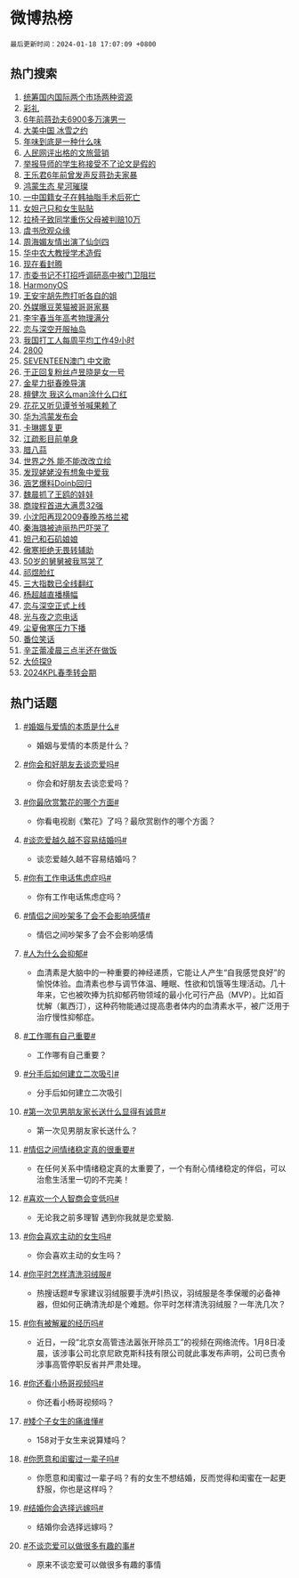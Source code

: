 # 微博热榜

`最后更新时间：2024-01-18 17:07:09 +0800`

## 热门搜索

1. [统筹国内国际两个市场两种资源](https://m.weibo.cn/search?containerid=100103type%3D1%26t%3D10%26q%3D%23%E7%BB%9F%E7%AD%B9%E5%9B%BD%E5%86%85%E5%9B%BD%E9%99%85%E4%B8%A4%E4%B8%AA%E5%B8%82%E5%9C%BA%E4%B8%A4%E7%A7%8D%E8%B5%84%E6%BA%90%23&stream_entry_id=51&isnewpage=1&extparam=seat%3D1%26stream_entry_id%3D51%26filter_type%3Drealtimehot%26cate%3D10103%26pos%3D0%26q%3D%2523%25E7%25BB%259F%25E7%25AD%25B9%25E5%259B%25BD%25E5%2586%2585%25E5%259B%25BD%25E9%2599%2585%25E4%25B8%25A4%25E4%25B8%25AA%25E5%25B8%2582%25E5%259C%25BA%25E4%25B8%25A4%25E7%25A7%258D%25E8%25B5%2584%25E6%25BA%2590%2523%26dgr%3D0%26c_type%3D51%26display_time%3D1705568826%26pre_seqid%3D170556882667101318781)
1. [彩礼](https://m.weibo.cn/search?containerid=100103type%3D1%26t%3D10%26q%3D%E5%BD%A9%E7%A4%BC&stream_entry_id=31&isnewpage=1&extparam=seat%3D1%26stream_entry_id%3D31%26cate%3D5001%26realpos%3D1%26lcate%3D5001%26flag%3D16%26band_rank%3D1%26pos%3D0%26q%3D%25E5%25BD%25A9%25E7%25A4%25BC%26filter_type%3Drealtimehot%26dgr%3D0%26c_type%3D31%26display_time%3D1705568826%26pre_seqid%3D170556882667101318781)
1. [6年前蒋劲夫6900多万演男一](https://m.weibo.cn/search?containerid=100103type%3D1%26t%3D10%26q%3D%236%E5%B9%B4%E5%89%8D%E8%92%8B%E5%8A%B2%E5%A4%AB6900%E5%A4%9A%E4%B8%87%E6%BC%94%E7%94%B7%E4%B8%80%23&stream_entry_id=31&isnewpage=1&extparam=seat%3D1%26stream_entry_id%3D31%26cate%3D5001%26realpos%3D2%26lcate%3D5001%26flag%3D2%26band_rank%3D2%26pos%3D1%26q%3D%25236%25E5%25B9%25B4%25E5%2589%258D%25E8%2592%258B%25E5%258A%25B2%25E5%25A4%25AB6900%25E5%25A4%259A%25E4%25B8%2587%25E6%25BC%2594%25E7%2594%25B7%25E4%25B8%2580%2523%26filter_type%3Drealtimehot%26dgr%3D0%26c_type%3D31%26display_time%3D1705568826%26pre_seqid%3D170556882667101318781)
1. [大美中国 冰雪之约](https://m.weibo.cn/search?containerid=100103type%3D1%26t%3D10%26q%3D%23%E5%A4%A7%E7%BE%8E%E4%B8%AD%E5%9B%BD+%E5%86%B0%E9%9B%AA%E4%B9%8B%E7%BA%A6%23&stream_entry_id=31&isnewpage=1&extparam=seat%3D1%26stream_entry_id%3D31%26cate%3D5001%26realpos%3D3%26lcate%3D5001%26flag%3D0%26band_rank%3D3%26pos%3D2%26q%3D%2523%25E5%25A4%25A7%25E7%25BE%258E%25E4%25B8%25AD%25E5%259B%25BD%2520%25E5%2586%25B0%25E9%259B%25AA%25E4%25B9%258B%25E7%25BA%25A6%2523%26filter_type%3Drealtimehot%26dgr%3D0%26c_type%3D31%26display_time%3D1705568826%26pre_seqid%3D170556882667101318781)
1. [年味到底是一种什么味](https://m.weibo.cn/search?containerid=100103type%3D1%26t%3D10%26q%3D%23%E5%B9%B4%E5%91%B3%E5%88%B0%E5%BA%95%E6%98%AF%E4%B8%80%E7%A7%8D%E4%BB%80%E4%B9%88%E5%91%B3%23&stream_entry_id=31&isnewpage=1&extparam=seat%3D1%26stream_entry_id%3D31%26cate%3D5001%26pos%3D3%26adid%3D219254%26lcate%3D5001%26filter_type%3Drealtimehot%26band_rank%3D4%26is_ad_pos%3D1%26topic_ad%3D1%26q%3D%2523%25E5%25B9%25B4%25E5%2591%25B3%25E5%2588%25B0%25E5%25BA%2595%25E6%2598%25AF%25E4%25B8%2580%25E7%25A7%258D%25E4%25BB%2580%25E4%25B9%2588%25E5%2591%25B3%2523%26dgr%3D0%26c_type%3D31%26display_time%3D1705568826%26pre_seqid%3D170556882667101318781)
1. [人民网评出格的文旅营销](https://m.weibo.cn/search?containerid=100103type%3D1%26t%3D10%26q%3D%23%E4%BA%BA%E6%B0%91%E7%BD%91%E8%AF%84%E5%87%BA%E6%A0%BC%E7%9A%84%E6%96%87%E6%97%85%E8%90%A5%E9%94%80%23&stream_entry_id=31&isnewpage=1&extparam=seat%3D1%26stream_entry_id%3D31%26cate%3D5001%26realpos%3D4%26lcate%3D5001%26flag%3D1%26band_rank%3D4%26pos%3D4%26q%3D%2523%25E4%25BA%25BA%25E6%25B0%2591%25E7%25BD%2591%25E8%25AF%2584%25E5%2587%25BA%25E6%25A0%25BC%25E7%259A%2584%25E6%2596%2587%25E6%2597%2585%25E8%2590%25A5%25E9%2594%2580%2523%26filter_type%3Drealtimehot%26dgr%3D0%26c_type%3D31%26display_time%3D1705568826%26pre_seqid%3D170556882667101318781)
1. [举报导师的学生称接受不了论文是假的](https://m.weibo.cn/search?containerid=100103type%3D1%26t%3D10%26q%3D%23%E4%B8%BE%E6%8A%A5%E5%AF%BC%E5%B8%88%E7%9A%84%E5%AD%A6%E7%94%9F%E7%A7%B0%E6%8E%A5%E5%8F%97%E4%B8%8D%E4%BA%86%E8%AE%BA%E6%96%87%E6%98%AF%E5%81%87%E7%9A%84%23&stream_entry_id=31&isnewpage=1&extparam=seat%3D1%26stream_entry_id%3D31%26cate%3D5001%26realpos%3D5%26lcate%3D5001%26flag%3D2%26band_rank%3D5%26pos%3D5%26q%3D%2523%25E4%25B8%25BE%25E6%258A%25A5%25E5%25AF%25BC%25E5%25B8%2588%25E7%259A%2584%25E5%25AD%25A6%25E7%2594%259F%25E7%25A7%25B0%25E6%258E%25A5%25E5%258F%2597%25E4%25B8%258D%25E4%25BA%2586%25E8%25AE%25BA%25E6%2596%2587%25E6%2598%25AF%25E5%2581%2587%25E7%259A%2584%2523%26filter_type%3Drealtimehot%26dgr%3D0%26c_type%3D31%26display_time%3D1705568826%26pre_seqid%3D170556882667101318781)
1. [王乐君6年前曾发声反蒋劲夫家暴](https://m.weibo.cn/search?containerid=100103type%3D1%26t%3D10%26q%3D%23%E7%8E%8B%E4%B9%90%E5%90%9B6%E5%B9%B4%E5%89%8D%E6%9B%BE%E5%8F%91%E5%A3%B0%E5%8F%8D%E8%92%8B%E5%8A%B2%E5%A4%AB%E5%AE%B6%E6%9A%B4%23&stream_entry_id=31&isnewpage=1&extparam=seat%3D1%26stream_entry_id%3D31%26cate%3D5001%26realpos%3D6%26lcate%3D5001%26flag%3D1%26band_rank%3D6%26pos%3D6%26q%3D%2523%25E7%258E%258B%25E4%25B9%2590%25E5%2590%259B6%25E5%25B9%25B4%25E5%2589%258D%25E6%259B%25BE%25E5%258F%2591%25E5%25A3%25B0%25E5%258F%258D%25E8%2592%258B%25E5%258A%25B2%25E5%25A4%25AB%25E5%25AE%25B6%25E6%259A%25B4%2523%26filter_type%3Drealtimehot%26dgr%3D0%26c_type%3D31%26display_time%3D1705568826%26pre_seqid%3D170556882667101318781)
1. [鸿蒙生态 星河璀璨](https://m.weibo.cn/search?containerid=100103type%3D1%26t%3D10%26q%3D%23%E9%B8%BF%E8%92%99%E7%94%9F%E6%80%81+%E6%98%9F%E6%B2%B3%E7%92%80%E7%92%A8%23&stream_entry_id=31&isnewpage=1&extparam=seat%3D1%26stream_entry_id%3D31%26cate%3D5001%26pos%3D7%26adid%3D219219%26lcate%3D5001%26filter_type%3Drealtimehot%26band_rank%3D7%26is_ad_pos%3D1%26topic_ad%3D1%26q%3D%2523%25E9%25B8%25BF%25E8%2592%2599%25E7%2594%259F%25E6%2580%2581%2520%25E6%2598%259F%25E6%25B2%25B3%25E7%2592%2580%25E7%2592%25A8%2523%26dgr%3D0%26c_type%3D31%26display_time%3D1705568826%26pre_seqid%3D170556882667101318781)
1. [一中国籍女子在韩抽脂手术后死亡](https://m.weibo.cn/search?containerid=100103type%3D1%26t%3D10%26q%3D%23%E4%B8%80%E4%B8%AD%E5%9B%BD%E7%B1%8D%E5%A5%B3%E5%AD%90%E5%9C%A8%E9%9F%A9%E6%8A%BD%E8%84%82%E6%89%8B%E6%9C%AF%E5%90%8E%E6%AD%BB%E4%BA%A1%23&stream_entry_id=31&isnewpage=1&extparam=seat%3D1%26stream_entry_id%3D31%26cate%3D5001%26realpos%3D7%26lcate%3D5001%26flag%3D2%26band_rank%3D7%26pos%3D8%26q%3D%2523%25E4%25B8%2580%25E4%25B8%25AD%25E5%259B%25BD%25E7%25B1%258D%25E5%25A5%25B3%25E5%25AD%2590%25E5%259C%25A8%25E9%259F%25A9%25E6%258A%25BD%25E8%2584%2582%25E6%2589%258B%25E6%259C%25AF%25E5%2590%258E%25E6%25AD%25BB%25E4%25BA%25A1%2523%26filter_type%3Drealtimehot%26dgr%3D0%26c_type%3D31%26display_time%3D1705568826%26pre_seqid%3D170556882667101318781)
1. [女妲己只和女生贴贴](https://m.weibo.cn/search?containerid=100103type%3D1%26t%3D10%26q%3D%E5%A5%B3%E5%A6%B2%E5%B7%B1%E5%8F%AA%E5%92%8C%E5%A5%B3%E7%94%9F%E8%B4%B4%E8%B4%B4&stream_entry_id=31&isnewpage=1&extparam=seat%3D1%26stream_entry_id%3D31%26cate%3D5001%26realpos%3D8%26lcate%3D5001%26flag%3D1%26band_rank%3D8%26pos%3D9%26q%3D%25E5%25A5%25B3%25E5%25A6%25B2%25E5%25B7%25B1%25E5%258F%25AA%25E5%2592%258C%25E5%25A5%25B3%25E7%2594%259F%25E8%25B4%25B4%25E8%25B4%25B4%26filter_type%3Drealtimehot%26dgr%3D0%26c_type%3D31%26display_time%3D1705568826%26pre_seqid%3D170556882667101318781)
1. [拉椅子致同学重伤父母被判赔10万](https://m.weibo.cn/search?containerid=100103type%3D1%26t%3D10%26q%3D%23%E6%8B%89%E6%A4%85%E5%AD%90%E8%87%B4%E5%90%8C%E5%AD%A6%E9%87%8D%E4%BC%A4%E7%88%B6%E6%AF%8D%E8%A2%AB%E5%88%A4%E8%B5%9410%E4%B8%87%23&stream_entry_id=31&isnewpage=1&extparam=seat%3D1%26stream_entry_id%3D31%26cate%3D5001%26realpos%3D9%26lcate%3D5001%26flag%3D0%26band_rank%3D9%26pos%3D10%26q%3D%2523%25E6%258B%2589%25E6%25A4%2585%25E5%25AD%2590%25E8%2587%25B4%25E5%2590%258C%25E5%25AD%25A6%25E9%2587%258D%25E4%25BC%25A4%25E7%2588%25B6%25E6%25AF%258D%25E8%25A2%25AB%25E5%2588%25A4%25E8%25B5%259410%25E4%25B8%2587%2523%26filter_type%3Drealtimehot%26dgr%3D0%26c_type%3D31%26display_time%3D1705568826%26pre_seqid%3D170556882667101318781)
1. [虞书欣观众缘](https://m.weibo.cn/search?containerid=100103type%3D1%26t%3D10%26q%3D%23%E8%99%9E%E4%B9%A6%E6%AC%A3%E8%A7%82%E4%BC%97%E7%BC%98%23&stream_entry_id=31&isnewpage=1&extparam=seat%3D1%26stream_entry_id%3D31%26cate%3D5001%26realpos%3D10%26lcate%3D5001%26flag%3D1%26band_rank%3D10%26pos%3D11%26q%3D%2523%25E8%2599%259E%25E4%25B9%25A6%25E6%25AC%25A3%25E8%25A7%2582%25E4%25BC%2597%25E7%25BC%2598%2523%26filter_type%3Drealtimehot%26dgr%3D0%26c_type%3D31%26display_time%3D1705568826%26pre_seqid%3D170556882667101318781)
1. [周海媚友情出演了仙剑四](https://m.weibo.cn/search?containerid=100103type%3D1%26t%3D10%26q%3D%23%E5%91%A8%E6%B5%B7%E5%AA%9A%E5%8F%8B%E6%83%85%E5%87%BA%E6%BC%94%E4%BA%86%E4%BB%99%E5%89%91%E5%9B%9B%23&stream_entry_id=31&isnewpage=1&extparam=seat%3D1%26stream_entry_id%3D31%26cate%3D5001%26realpos%3D11%26lcate%3D5001%26flag%3D1%26band_rank%3D11%26pos%3D12%26q%3D%2523%25E5%2591%25A8%25E6%25B5%25B7%25E5%25AA%259A%25E5%258F%258B%25E6%2583%2585%25E5%2587%25BA%25E6%25BC%2594%25E4%25BA%2586%25E4%25BB%2599%25E5%2589%2591%25E5%259B%259B%2523%26filter_type%3Drealtimehot%26dgr%3D0%26c_type%3D31%26display_time%3D1705568826%26pre_seqid%3D170556882667101318781)
1. [华中农大教授学术造假](https://m.weibo.cn/search?containerid=100103type%3D1%26t%3D10%26q%3D%23%E5%8D%8E%E4%B8%AD%E5%86%9C%E5%A4%A7%E6%95%99%E6%8E%88%E5%AD%A6%E6%9C%AF%E9%80%A0%E5%81%87%23&stream_entry_id=31&isnewpage=1&extparam=seat%3D1%26stream_entry_id%3D31%26cate%3D5001%26realpos%3D12%26lcate%3D5001%26flag%3D0%26band_rank%3D12%26pos%3D13%26q%3D%2523%25E5%258D%258E%25E4%25B8%25AD%25E5%2586%259C%25E5%25A4%25A7%25E6%2595%2599%25E6%258E%2588%25E5%25AD%25A6%25E6%259C%25AF%25E9%2580%25A0%25E5%2581%2587%2523%26filter_type%3Drealtimehot%26dgr%3D0%26c_type%3D31%26display_time%3D1705568826%26pre_seqid%3D170556882667101318781)
1. [现在看封腾](https://m.weibo.cn/search?containerid=100103type%3D1%26t%3D10%26q%3D%E7%8E%B0%E5%9C%A8%E7%9C%8B%E5%B0%81%E8%85%BE&stream_entry_id=31&isnewpage=1&extparam=seat%3D1%26stream_entry_id%3D31%26cate%3D5001%26realpos%3D13%26lcate%3D5001%26flag%3D2%26band_rank%3D13%26pos%3D14%26q%3D%25E7%258E%25B0%25E5%259C%25A8%25E7%259C%258B%25E5%25B0%2581%25E8%2585%25BE%26filter_type%3Drealtimehot%26dgr%3D0%26c_type%3D31%26display_time%3D1705568826%26pre_seqid%3D170556882667101318781)
1. [市委书记不打招呼调研高中被门卫阻拦](https://m.weibo.cn/search?containerid=100103type%3D1%26t%3D10%26q%3D%23%E5%B8%82%E5%A7%94%E4%B9%A6%E8%AE%B0%E4%B8%8D%E6%89%93%E6%8B%9B%E5%91%BC%E8%B0%83%E7%A0%94%E9%AB%98%E4%B8%AD%E8%A2%AB%E9%97%A8%E5%8D%AB%E9%98%BB%E6%8B%A6%23&stream_entry_id=31&isnewpage=1&extparam=seat%3D1%26stream_entry_id%3D31%26cate%3D5001%26realpos%3D14%26lcate%3D5001%26flag%3D2%26band_rank%3D14%26pos%3D15%26q%3D%2523%25E5%25B8%2582%25E5%25A7%2594%25E4%25B9%25A6%25E8%25AE%25B0%25E4%25B8%258D%25E6%2589%2593%25E6%258B%259B%25E5%2591%25BC%25E8%25B0%2583%25E7%25A0%2594%25E9%25AB%2598%25E4%25B8%25AD%25E8%25A2%25AB%25E9%2597%25A8%25E5%258D%25AB%25E9%2598%25BB%25E6%258B%25A6%2523%26filter_type%3Drealtimehot%26dgr%3D0%26c_type%3D31%26display_time%3D1705568826%26pre_seqid%3D170556882667101318781)
1. [HarmonyOS](https://m.weibo.cn/search?containerid=100103type%3D1%26t%3D10%26q%3D%23HarmonyOS%23&stream_entry_id=31&isnewpage=1&extparam=seat%3D1%26stream_entry_id%3D31%26cate%3D5001%26realpos%3D15%26lcate%3D5001%26flag%3D1%26band_rank%3D15%26pos%3D16%26q%3D%2523HarmonyOS%2523%26filter_type%3Drealtimehot%26dgr%3D0%26c_type%3D31%26display_time%3D1705568826%26pre_seqid%3D170556882667101318781)
1. [王安宇胡先煦打听各自的姐](https://m.weibo.cn/search?containerid=100103type%3D1%26t%3D10%26q%3D%E7%8E%8B%E5%AE%89%E5%AE%87%E8%83%A1%E5%85%88%E7%85%A6%E6%89%93%E5%90%AC%E5%90%84%E8%87%AA%E7%9A%84%E5%A7%90&stream_entry_id=31&isnewpage=1&extparam=seat%3D1%26stream_entry_id%3D31%26cate%3D5001%26realpos%3D16%26lcate%3D5001%26flag%3D1%26band_rank%3D16%26pos%3D17%26q%3D%25E7%258E%258B%25E5%25AE%2589%25E5%25AE%2587%25E8%2583%25A1%25E5%2585%2588%25E7%2585%25A6%25E6%2589%2593%25E5%2590%25AC%25E5%2590%2584%25E8%2587%25AA%25E7%259A%2584%25E5%25A7%2590%26filter_type%3Drealtimehot%26dgr%3D0%26c_type%3D31%26display_time%3D1705568826%26pre_seqid%3D170556882667101318781)
1. [外媒曝豆荚猫被哥哥家暴](https://m.weibo.cn/search?containerid=100103type%3D1%26t%3D10%26q%3D%23%E5%A4%96%E5%AA%92%E6%9B%9D%E8%B1%86%E8%8D%9A%E7%8C%AB%E8%A2%AB%E5%93%A5%E5%93%A5%E5%AE%B6%E6%9A%B4%23&stream_entry_id=31&isnewpage=1&extparam=seat%3D1%26stream_entry_id%3D31%26cate%3D5001%26realpos%3D17%26lcate%3D5001%26flag%3D1%26band_rank%3D17%26pos%3D18%26q%3D%2523%25E5%25A4%2596%25E5%25AA%2592%25E6%259B%259D%25E8%25B1%2586%25E8%258D%259A%25E7%258C%25AB%25E8%25A2%25AB%25E5%2593%25A5%25E5%2593%25A5%25E5%25AE%25B6%25E6%259A%25B4%2523%26filter_type%3Drealtimehot%26dgr%3D0%26c_type%3D31%26display_time%3D1705568826%26pre_seqid%3D170556882667101318781)
1. [李宇春当年高考物理满分](https://m.weibo.cn/search?containerid=100103type%3D1%26t%3D10%26q%3D%23%E6%9D%8E%E5%AE%87%E6%98%A5%E5%BD%93%E5%B9%B4%E9%AB%98%E8%80%83%E7%89%A9%E7%90%86%E6%BB%A1%E5%88%86%23&stream_entry_id=31&isnewpage=1&extparam=seat%3D1%26stream_entry_id%3D31%26cate%3D5001%26realpos%3D18%26lcate%3D5001%26flag%3D1%26band_rank%3D18%26pos%3D19%26q%3D%2523%25E6%259D%258E%25E5%25AE%2587%25E6%2598%25A5%25E5%25BD%2593%25E5%25B9%25B4%25E9%25AB%2598%25E8%2580%2583%25E7%2589%25A9%25E7%2590%2586%25E6%25BB%25A1%25E5%2588%2586%2523%26filter_type%3Drealtimehot%26dgr%3D0%26c_type%3D31%26display_time%3D1705568826%26pre_seqid%3D170556882667101318781)
1. [恋与深空开服抽岛](https://m.weibo.cn/search?containerid=100103type%3D1%26t%3D10%26q%3D%23%E6%81%8B%E4%B8%8E%E6%B7%B1%E7%A9%BA%E5%BC%80%E6%9C%8D%E6%8A%BD%E5%B2%9B%23&stream_entry_id=31&isnewpage=1&extparam=seat%3D1%26stream_entry_id%3D31%26cate%3D5001%26realpos%3D19%26band_rank%3D19%26lcate%3D5001%26flag%3D0%26adid%3D219287%26pos%3D20%26q%3D%2523%25E6%2581%258B%25E4%25B8%258E%25E6%25B7%25B1%25E7%25A9%25BA%25E5%25BC%2580%25E6%259C%258D%25E6%258A%25BD%25E5%25B2%259B%2523%26filter_type%3Drealtimehot%26dgr%3D0%26c_type%3D31%26display_time%3D1705568826%26pre_seqid%3D170556882667101318781)
1. [我国打工人每周平均工作49小时](https://m.weibo.cn/search?containerid=100103type%3D1%26t%3D10%26q%3D%23%E6%88%91%E5%9B%BD%E6%89%93%E5%B7%A5%E4%BA%BA%E6%AF%8F%E5%91%A8%E5%B9%B3%E5%9D%87%E5%B7%A5%E4%BD%9C49%E5%B0%8F%E6%97%B6%23&stream_entry_id=31&isnewpage=1&extparam=seat%3D1%26stream_entry_id%3D31%26cate%3D5001%26realpos%3D20%26lcate%3D5001%26flag%3D1%26band_rank%3D20%26pos%3D21%26q%3D%2523%25E6%2588%2591%25E5%259B%25BD%25E6%2589%2593%25E5%25B7%25A5%25E4%25BA%25BA%25E6%25AF%258F%25E5%2591%25A8%25E5%25B9%25B3%25E5%259D%2587%25E5%25B7%25A5%25E4%25BD%259C49%25E5%25B0%258F%25E6%2597%25B6%2523%26filter_type%3Drealtimehot%26dgr%3D0%26c_type%3D31%26display_time%3D1705568826%26pre_seqid%3D170556882667101318781)
1. [2800](https://m.weibo.cn/search?containerid=100103type%3D1%26t%3D10%26q%3D2800&stream_entry_id=31&isnewpage=1&extparam=seat%3D1%26stream_entry_id%3D31%26cate%3D5001%26realpos%3D21%26lcate%3D5001%26flag%3D0%26band_rank%3D21%26pos%3D22%26q%3D2800%26filter_type%3Drealtimehot%26dgr%3D0%26c_type%3D31%26display_time%3D1705568826%26pre_seqid%3D170556882667101318781)
1. [SEVENTEEN澳门 中文歌](https://m.weibo.cn/search?containerid=100103type%3D1%26t%3D10%26q%3DSEVENTEEN%E6%BE%B3%E9%97%A8+%E4%B8%AD%E6%96%87%E6%AD%8C&stream_entry_id=31&isnewpage=1&extparam=seat%3D1%26stream_entry_id%3D31%26cate%3D5001%26realpos%3D22%26lcate%3D5001%26flag%3D1%26band_rank%3D22%26pos%3D23%26q%3DSEVENTEEN%25E6%25BE%25B3%25E9%2597%25A8%2520%25E4%25B8%25AD%25E6%2596%2587%25E6%25AD%258C%26filter_type%3Drealtimehot%26dgr%3D0%26c_type%3D31%26display_time%3D1705568826%26pre_seqid%3D170556882667101318781)
1. [于正回复粉丝卢昱晓是女一号](https://m.weibo.cn/search?containerid=100103type%3D1%26t%3D10%26q%3D%23%E4%BA%8E%E6%AD%A3%E5%9B%9E%E5%A4%8D%E7%B2%89%E4%B8%9D%E5%8D%A2%E6%98%B1%E6%99%93%E6%98%AF%E5%A5%B3%E4%B8%80%E5%8F%B7%23&stream_entry_id=31&isnewpage=1&extparam=seat%3D1%26stream_entry_id%3D31%26cate%3D5001%26realpos%3D23%26lcate%3D5001%26flag%3D0%26band_rank%3D23%26pos%3D24%26q%3D%2523%25E4%25BA%258E%25E6%25AD%25A3%25E5%259B%259E%25E5%25A4%258D%25E7%25B2%2589%25E4%25B8%259D%25E5%258D%25A2%25E6%2598%25B1%25E6%2599%2593%25E6%2598%25AF%25E5%25A5%25B3%25E4%25B8%2580%25E5%258F%25B7%2523%26filter_type%3Drealtimehot%26dgr%3D0%26c_type%3D31%26display_time%3D1705568826%26pre_seqid%3D170556882667101318781)
1. [金星力挺春晚导演](https://m.weibo.cn/search?containerid=100103type%3D1%26t%3D10%26q%3D%E9%87%91%E6%98%9F%E5%8A%9B%E6%8C%BA%E6%98%A5%E6%99%9A%E5%AF%BC%E6%BC%94&stream_entry_id=31&isnewpage=1&extparam=seat%3D1%26stream_entry_id%3D31%26cate%3D5001%26realpos%3D24%26lcate%3D5001%26flag%3D1%26band_rank%3D24%26pos%3D25%26q%3D%25E9%2587%2591%25E6%2598%259F%25E5%258A%259B%25E6%258C%25BA%25E6%2598%25A5%25E6%2599%259A%25E5%25AF%25BC%25E6%25BC%2594%26filter_type%3Drealtimehot%26dgr%3D0%26c_type%3D31%26display_time%3D1705568826%26pre_seqid%3D170556882667101318781)
1. [檀健次 我这么man涂什么口红](https://m.weibo.cn/search?containerid=100103type%3D1%26t%3D10%26q%3D%E6%AA%80%E5%81%A5%E6%AC%A1+%E6%88%91%E8%BF%99%E4%B9%88man%E6%B6%82%E4%BB%80%E4%B9%88%E5%8F%A3%E7%BA%A2&stream_entry_id=31&isnewpage=1&extparam=seat%3D1%26stream_entry_id%3D31%26cate%3D5001%26realpos%3D25%26lcate%3D5001%26flag%3D0%26band_rank%3D25%26pos%3D26%26q%3D%25E6%25AA%2580%25E5%2581%25A5%25E6%25AC%25A1%2520%25E6%2588%2591%25E8%25BF%2599%25E4%25B9%2588man%25E6%25B6%2582%25E4%25BB%2580%25E4%25B9%2588%25E5%258F%25A3%25E7%25BA%25A2%26filter_type%3Drealtimehot%26dgr%3D0%26c_type%3D31%26display_time%3D1705568826%26pre_seqid%3D170556882667101318781)
1. [花花又听见谭爷爷喊果赖了](https://m.weibo.cn/search?containerid=100103type%3D1%26t%3D10%26q%3D%23%E8%8A%B1%E8%8A%B1%E5%8F%88%E5%90%AC%E8%A7%81%E8%B0%AD%E7%88%B7%E7%88%B7%E5%96%8A%E6%9E%9C%E8%B5%96%E4%BA%86%23&stream_entry_id=31&isnewpage=1&extparam=seat%3D1%26stream_entry_id%3D31%26cate%3D5001%26realpos%3D26%26lcate%3D5001%26flag%3D32768%26band_rank%3D26%26pos%3D27%26q%3D%2523%25E8%258A%25B1%25E8%258A%25B1%25E5%258F%2588%25E5%2590%25AC%25E8%25A7%2581%25E8%25B0%25AD%25E7%2588%25B7%25E7%2588%25B7%25E5%2596%258A%25E6%259E%259C%25E8%25B5%2596%25E4%25BA%2586%2523%26filter_type%3Drealtimehot%26dgr%3D0%26c_type%3D31%26display_time%3D1705568826%26pre_seqid%3D170556882667101318781)
1. [华为鸿蒙发布会](https://m.weibo.cn/search?containerid=100103type%3D1%26t%3D10%26q%3D%E5%8D%8E%E4%B8%BA%E9%B8%BF%E8%92%99%E5%8F%91%E5%B8%83%E4%BC%9A&stream_entry_id=31&isnewpage=1&extparam=seat%3D1%26stream_entry_id%3D31%26cate%3D5001%26realpos%3D27%26lcate%3D5001%26flag%3D0%26band_rank%3D27%26pos%3D28%26q%3D%25E5%258D%258E%25E4%25B8%25BA%25E9%25B8%25BF%25E8%2592%2599%25E5%258F%2591%25E5%25B8%2583%25E4%25BC%259A%26filter_type%3Drealtimehot%26dgr%3D0%26c_type%3D31%26display_time%3D1705568826%26pre_seqid%3D170556882667101318781)
1. [卡琳娜复更](https://m.weibo.cn/search?containerid=100103type%3D1%26t%3D10%26q%3D%E5%8D%A1%E7%90%B3%E5%A8%9C%E5%A4%8D%E6%9B%B4&stream_entry_id=31&isnewpage=1&extparam=seat%3D1%26stream_entry_id%3D31%26cate%3D5001%26realpos%3D28%26lcate%3D5001%26flag%3D0%26band_rank%3D28%26pos%3D29%26q%3D%25E5%258D%25A1%25E7%2590%25B3%25E5%25A8%259C%25E5%25A4%258D%25E6%259B%25B4%26filter_type%3Drealtimehot%26dgr%3D0%26c_type%3D31%26display_time%3D1705568826%26pre_seqid%3D170556882667101318781)
1. [江疏影目前单身](https://m.weibo.cn/search?containerid=100103type%3D1%26t%3D10%26q%3D%23%E6%B1%9F%E7%96%8F%E5%BD%B1%E7%9B%AE%E5%89%8D%E5%8D%95%E8%BA%AB%23&stream_entry_id=31&isnewpage=1&extparam=seat%3D1%26stream_entry_id%3D31%26cate%3D5001%26realpos%3D29%26lcate%3D5001%26flag%3D0%26band_rank%3D29%26pos%3D30%26q%3D%2523%25E6%25B1%259F%25E7%2596%258F%25E5%25BD%25B1%25E7%259B%25AE%25E5%2589%258D%25E5%258D%2595%25E8%25BA%25AB%2523%26filter_type%3Drealtimehot%26dgr%3D0%26c_type%3D31%26display_time%3D1705568826%26pre_seqid%3D170556882667101318781)
1. [腊八蒜](https://m.weibo.cn/search?containerid=100103type%3D1%26t%3D10%26q%3D%E8%85%8A%E5%85%AB%E8%92%9C&stream_entry_id=31&isnewpage=1&extparam=seat%3D1%26stream_entry_id%3D31%26cate%3D5001%26realpos%3D30%26lcate%3D5001%26flag%3D1%26band_rank%3D30%26pos%3D31%26q%3D%25E8%2585%258A%25E5%2585%25AB%25E8%2592%259C%26filter_type%3Drealtimehot%26dgr%3D0%26c_type%3D31%26display_time%3D1705568826%26pre_seqid%3D170556882667101318781)
1. [世界之外 能不能改改立绘](https://m.weibo.cn/search?containerid=100103type%3D1%26t%3D10%26q%3D%E4%B8%96%E7%95%8C%E4%B9%8B%E5%A4%96+%E8%83%BD%E4%B8%8D%E8%83%BD%E6%94%B9%E6%94%B9%E7%AB%8B%E7%BB%98&stream_entry_id=31&isnewpage=1&extparam=seat%3D1%26stream_entry_id%3D31%26cate%3D5001%26realpos%3D31%26lcate%3D5001%26flag%3D0%26band_rank%3D31%26pos%3D32%26q%3D%25E4%25B8%2596%25E7%2595%258C%25E4%25B9%258B%25E5%25A4%2596%2520%25E8%2583%25BD%25E4%25B8%258D%25E8%2583%25BD%25E6%2594%25B9%25E6%2594%25B9%25E7%25AB%258B%25E7%25BB%2598%26filter_type%3Drealtimehot%26dgr%3D0%26c_type%3D31%26display_time%3D1705568826%26pre_seqid%3D170556882667101318781)
1. [发现姥姥没有想象中爱我](https://m.weibo.cn/search?containerid=100103type%3D1%26t%3D10%26q%3D%E5%8F%91%E7%8E%B0%E5%A7%A5%E5%A7%A5%E6%B2%A1%E6%9C%89%E6%83%B3%E8%B1%A1%E4%B8%AD%E7%88%B1%E6%88%91&stream_entry_id=31&isnewpage=1&extparam=seat%3D1%26stream_entry_id%3D31%26cate%3D5001%26realpos%3D32%26lcate%3D5001%26flag%3D0%26band_rank%3D32%26pos%3D33%26q%3D%25E5%258F%2591%25E7%258E%25B0%25E5%25A7%25A5%25E5%25A7%25A5%25E6%25B2%25A1%25E6%259C%2589%25E6%2583%25B3%25E8%25B1%25A1%25E4%25B8%25AD%25E7%2588%25B1%25E6%2588%2591%26filter_type%3Drealtimehot%26dgr%3D0%26c_type%3D31%26display_time%3D1705568826%26pre_seqid%3D170556882667101318781)
1. [涵艺爆料Doinb回归](https://m.weibo.cn/search?containerid=100103type%3D1%26t%3D10%26q%3D%23%E6%B6%B5%E8%89%BA%E7%88%86%E6%96%99Doinb%E5%9B%9E%E5%BD%92%23&stream_entry_id=31&isnewpage=1&extparam=seat%3D1%26stream_entry_id%3D31%26cate%3D5001%26realpos%3D33%26lcate%3D5001%26flag%3D1%26band_rank%3D33%26pos%3D34%26q%3D%2523%25E6%25B6%25B5%25E8%2589%25BA%25E7%2588%2586%25E6%2596%2599Doinb%25E5%259B%259E%25E5%25BD%2592%2523%26filter_type%3Drealtimehot%26dgr%3D0%26c_type%3D31%26display_time%3D1705568826%26pre_seqid%3D170556882667101318781)
1. [魏晨抓了王鸥的娃娃](https://m.weibo.cn/search?containerid=100103type%3D1%26t%3D10%26q%3D%23%E9%AD%8F%E6%99%A8%E6%8A%93%E4%BA%86%E7%8E%8B%E9%B8%A5%E7%9A%84%E5%A8%83%E5%A8%83%23&stream_entry_id=31&isnewpage=1&extparam=seat%3D1%26stream_entry_id%3D31%26cate%3D5001%26realpos%3D34%26lcate%3D5001%26flag%3D1%26band_rank%3D34%26pos%3D35%26q%3D%2523%25E9%25AD%258F%25E6%2599%25A8%25E6%258A%2593%25E4%25BA%2586%25E7%258E%258B%25E9%25B8%25A5%25E7%259A%2584%25E5%25A8%2583%25E5%25A8%2583%2523%26filter_type%3Drealtimehot%26dgr%3D0%26c_type%3D31%26display_time%3D1705568826%26pre_seqid%3D170556882667101318781)
1. [商竣程首进大满贯32强](https://m.weibo.cn/search?containerid=100103type%3D1%26t%3D10%26q%3D%23%E5%95%86%E7%AB%A3%E7%A8%8B%E9%A6%96%E8%BF%9B%E5%A4%A7%E6%BB%A1%E8%B4%AF32%E5%BC%BA%23&stream_entry_id=31&isnewpage=1&extparam=seat%3D1%26stream_entry_id%3D31%26cate%3D5001%26realpos%3D35%26lcate%3D5001%26flag%3D1%26band_rank%3D35%26pos%3D36%26q%3D%2523%25E5%2595%2586%25E7%25AB%25A3%25E7%25A8%258B%25E9%25A6%2596%25E8%25BF%259B%25E5%25A4%25A7%25E6%25BB%25A1%25E8%25B4%25AF32%25E5%25BC%25BA%2523%26filter_type%3Drealtimehot%26dgr%3D0%26c_type%3D31%26display_time%3D1705568826%26pre_seqid%3D170556882667101318781)
1. [小沈阳再现2009春晚苏格兰裙](https://m.weibo.cn/search?containerid=100103type%3D1%26t%3D10%26q%3D%23%E5%B0%8F%E6%B2%88%E9%98%B3%E5%86%8D%E7%8E%B02009%E6%98%A5%E6%99%9A%E8%8B%8F%E6%A0%BC%E5%85%B0%E8%A3%99%23&stream_entry_id=31&isnewpage=1&extparam=seat%3D1%26stream_entry_id%3D31%26cate%3D5001%26realpos%3D36%26lcate%3D5001%26flag%3D1%26band_rank%3D36%26pos%3D37%26q%3D%2523%25E5%25B0%258F%25E6%25B2%2588%25E9%2598%25B3%25E5%2586%258D%25E7%258E%25B02009%25E6%2598%25A5%25E6%2599%259A%25E8%258B%258F%25E6%25A0%25BC%25E5%2585%25B0%25E8%25A3%2599%2523%26filter_type%3Drealtimehot%26dgr%3D0%26c_type%3D31%26display_time%3D1705568826%26pre_seqid%3D170556882667101318781)
1. [秦海璐被迪丽热巴吓哭了](https://m.weibo.cn/search?containerid=100103type%3D1%26t%3D10%26q%3D%23%E7%A7%A6%E6%B5%B7%E7%92%90%E8%A2%AB%E8%BF%AA%E4%B8%BD%E7%83%AD%E5%B7%B4%E5%90%93%E5%93%AD%E4%BA%86%23&stream_entry_id=31&isnewpage=1&extparam=seat%3D1%26stream_entry_id%3D31%26cate%3D5001%26realpos%3D37%26lcate%3D5001%26flag%3D0%26band_rank%3D37%26pos%3D38%26q%3D%2523%25E7%25A7%25A6%25E6%25B5%25B7%25E7%2592%2590%25E8%25A2%25AB%25E8%25BF%25AA%25E4%25B8%25BD%25E7%2583%25AD%25E5%25B7%25B4%25E5%2590%2593%25E5%2593%25AD%25E4%25BA%2586%2523%26filter_type%3Drealtimehot%26dgr%3D0%26c_type%3D31%26display_time%3D1705568826%26pre_seqid%3D170556882667101318781)
1. [妲己和石矶娘娘](https://m.weibo.cn/search?containerid=100103type%3D1%26t%3D10%26q%3D%E5%A6%B2%E5%B7%B1%E5%92%8C%E7%9F%B3%E7%9F%B6%E5%A8%98%E5%A8%98&stream_entry_id=31&isnewpage=1&extparam=seat%3D1%26stream_entry_id%3D31%26cate%3D5001%26realpos%3D38%26lcate%3D5001%26flag%3D0%26band_rank%3D38%26pos%3D39%26q%3D%25E5%25A6%25B2%25E5%25B7%25B1%25E5%2592%258C%25E7%259F%25B3%25E7%259F%25B6%25E5%25A8%2598%25E5%25A8%2598%26filter_type%3Drealtimehot%26dgr%3D0%26c_type%3D31%26display_time%3D1705568826%26pre_seqid%3D170556882667101318781)
1. [傲寒拒绝无畏转辅助](https://m.weibo.cn/search?containerid=100103type%3D1%26t%3D10%26q%3D%23%E5%82%B2%E5%AF%92%E6%8B%92%E7%BB%9D%E6%97%A0%E7%95%8F%E8%BD%AC%E8%BE%85%E5%8A%A9%23&stream_entry_id=31&isnewpage=1&extparam=seat%3D1%26stream_entry_id%3D31%26cate%3D5001%26realpos%3D39%26lcate%3D5001%26flag%3D1%26band_rank%3D39%26pos%3D40%26q%3D%2523%25E5%2582%25B2%25E5%25AF%2592%25E6%258B%2592%25E7%25BB%259D%25E6%2597%25A0%25E7%2595%258F%25E8%25BD%25AC%25E8%25BE%2585%25E5%258A%25A9%2523%26filter_type%3Drealtimehot%26dgr%3D0%26c_type%3D31%26display_time%3D1705568826%26pre_seqid%3D170556882667101318781)
1. [50岁的舅舅被我骂哭了](https://m.weibo.cn/search?containerid=100103type%3D1%26t%3D10%26q%3D50%E5%B2%81%E7%9A%84%E8%88%85%E8%88%85%E8%A2%AB%E6%88%91%E9%AA%82%E5%93%AD%E4%BA%86&stream_entry_id=31&isnewpage=1&extparam=seat%3D1%26stream_entry_id%3D31%26cate%3D5001%26realpos%3D40%26lcate%3D5001%26flag%3D0%26band_rank%3D40%26pos%3D41%26q%3D50%25E5%25B2%2581%25E7%259A%2584%25E8%2588%2585%25E8%2588%2585%25E8%25A2%25AB%25E6%2588%2591%25E9%25AA%2582%25E5%2593%25AD%25E4%25BA%2586%26filter_type%3Drealtimehot%26dgr%3D0%26c_type%3D31%26display_time%3D1705568826%26pre_seqid%3D170556882667101318781)
1. [祁煜脸红](https://m.weibo.cn/search?containerid=100103type%3D1%26t%3D10%26q%3D%23%E7%A5%81%E7%85%9C%E8%84%B8%E7%BA%A2%23&stream_entry_id=31&isnewpage=1&extparam=seat%3D1%26stream_entry_id%3D31%26cate%3D5001%26realpos%3D41%26lcate%3D5001%26flag%3D1%26band_rank%3D41%26pos%3D42%26q%3D%2523%25E7%25A5%2581%25E7%2585%259C%25E8%2584%25B8%25E7%25BA%25A2%2523%26filter_type%3Drealtimehot%26dgr%3D0%26c_type%3D31%26display_time%3D1705568826%26pre_seqid%3D170556882667101318781)
1. [三大指数已全线翻红](https://m.weibo.cn/search?containerid=100103type%3D1%26t%3D10%26q%3D%23%E4%B8%89%E5%A4%A7%E6%8C%87%E6%95%B0%E5%B7%B2%E5%85%A8%E7%BA%BF%E7%BF%BB%E7%BA%A2%23&stream_entry_id=31&isnewpage=1&extparam=seat%3D1%26stream_entry_id%3D31%26cate%3D5001%26realpos%3D42%26lcate%3D5001%26flag%3D0%26band_rank%3D42%26pos%3D43%26q%3D%2523%25E4%25B8%2589%25E5%25A4%25A7%25E6%258C%2587%25E6%2595%25B0%25E5%25B7%25B2%25E5%2585%25A8%25E7%25BA%25BF%25E7%25BF%25BB%25E7%25BA%25A2%2523%26filter_type%3Drealtimehot%26dgr%3D0%26c_type%3D31%26display_time%3D1705568826%26pre_seqid%3D170556882667101318781)
1. [杨超越直播横幅](https://m.weibo.cn/search?containerid=100103type%3D1%26t%3D10%26q%3D%23%E6%9D%A8%E8%B6%85%E8%B6%8A%E7%9B%B4%E6%92%AD%E6%A8%AA%E5%B9%85%23&stream_entry_id=31&isnewpage=1&extparam=seat%3D1%26stream_entry_id%3D31%26cate%3D5001%26realpos%3D43%26lcate%3D5001%26flag%3D1%26band_rank%3D43%26pos%3D44%26q%3D%2523%25E6%259D%25A8%25E8%25B6%2585%25E8%25B6%258A%25E7%259B%25B4%25E6%2592%25AD%25E6%25A8%25AA%25E5%25B9%2585%2523%26filter_type%3Drealtimehot%26dgr%3D0%26c_type%3D31%26display_time%3D1705568826%26pre_seqid%3D170556882667101318781)
1. [恋与深空正式上线](https://m.weibo.cn/search?containerid=100103type%3D1%26t%3D10%26q%3D%23%E6%81%8B%E4%B8%8E%E6%B7%B1%E7%A9%BA%E6%AD%A3%E5%BC%8F%E4%B8%8A%E7%BA%BF%23&stream_entry_id=31&isnewpage=1&extparam=seat%3D1%26stream_entry_id%3D31%26cate%3D5001%26realpos%3D44%26lcate%3D5001%26flag%3D0%26band_rank%3D44%26pos%3D45%26q%3D%2523%25E6%2581%258B%25E4%25B8%258E%25E6%25B7%25B1%25E7%25A9%25BA%25E6%25AD%25A3%25E5%25BC%258F%25E4%25B8%258A%25E7%25BA%25BF%2523%26filter_type%3Drealtimehot%26dgr%3D0%26c_type%3D31%26display_time%3D1705568826%26pre_seqid%3D170556882667101318781)
1. [光与夜之恋电话](https://m.weibo.cn/search?containerid=100103type%3D1%26t%3D10%26q%3D%E5%85%89%E4%B8%8E%E5%A4%9C%E4%B9%8B%E6%81%8B%E7%94%B5%E8%AF%9D&stream_entry_id=31&isnewpage=1&extparam=seat%3D1%26stream_entry_id%3D31%26cate%3D5001%26realpos%3D45%26lcate%3D5001%26flag%3D0%26band_rank%3D45%26pos%3D46%26q%3D%25E5%2585%2589%25E4%25B8%258E%25E5%25A4%259C%25E4%25B9%258B%25E6%2581%258B%25E7%2594%25B5%25E8%25AF%259D%26filter_type%3Drealtimehot%26dgr%3D0%26c_type%3D31%26display_time%3D1705568826%26pre_seqid%3D170556882667101318781)
1. [尘夏傲寒压力下播](https://m.weibo.cn/search?containerid=100103type%3D1%26t%3D10%26q%3D%23%E5%B0%98%E5%A4%8F%E5%82%B2%E5%AF%92%E5%8E%8B%E5%8A%9B%E4%B8%8B%E6%92%AD%23&stream_entry_id=31&isnewpage=1&extparam=seat%3D1%26stream_entry_id%3D31%26cate%3D5001%26realpos%3D46%26lcate%3D5001%26flag%3D1%26band_rank%3D46%26pos%3D47%26q%3D%2523%25E5%25B0%2598%25E5%25A4%258F%25E5%2582%25B2%25E5%25AF%2592%25E5%258E%258B%25E5%258A%259B%25E4%25B8%258B%25E6%2592%25AD%2523%26filter_type%3Drealtimehot%26dgr%3D0%26c_type%3D31%26display_time%3D1705568826%26pre_seqid%3D170556882667101318781)
1. [番位笑话](https://m.weibo.cn/search?containerid=100103type%3D1%26t%3D10%26q%3D%E7%95%AA%E4%BD%8D%E7%AC%91%E8%AF%9D&stream_entry_id=31&isnewpage=1&extparam=seat%3D1%26stream_entry_id%3D31%26cate%3D5001%26realpos%3D47%26lcate%3D5001%26flag%3D0%26band_rank%3D47%26pos%3D48%26q%3D%25E7%2595%25AA%25E4%25BD%258D%25E7%25AC%2591%25E8%25AF%259D%26filter_type%3Drealtimehot%26dgr%3D0%26c_type%3D31%26display_time%3D1705568826%26pre_seqid%3D170556882667101318781)
1. [辛芷蕾凌晨三点半还在做饭](https://m.weibo.cn/search?containerid=100103type%3D1%26t%3D10%26q%3D%E8%BE%9B%E8%8A%B7%E8%95%BE%E5%87%8C%E6%99%A8%E4%B8%89%E7%82%B9%E5%8D%8A%E8%BF%98%E5%9C%A8%E5%81%9A%E9%A5%AD&stream_entry_id=31&isnewpage=1&extparam=seat%3D1%26stream_entry_id%3D31%26cate%3D5001%26realpos%3D48%26lcate%3D5001%26flag%3D1%26band_rank%3D48%26pos%3D49%26q%3D%25E8%25BE%259B%25E8%258A%25B7%25E8%2595%25BE%25E5%2587%258C%25E6%2599%25A8%25E4%25B8%2589%25E7%2582%25B9%25E5%258D%258A%25E8%25BF%2598%25E5%259C%25A8%25E5%2581%259A%25E9%25A5%25AD%26filter_type%3Drealtimehot%26dgr%3D0%26c_type%3D31%26display_time%3D1705568826%26pre_seqid%3D170556882667101318781)
1. [大侦探9](https://m.weibo.cn/search?containerid=100103type%3D1%26t%3D10%26q%3D%E5%A4%A7%E4%BE%A6%E6%8E%A29&stream_entry_id=31&isnewpage=1&extparam=seat%3D1%26stream_entry_id%3D31%26cate%3D5001%26realpos%3D49%26lcate%3D5001%26flag%3D0%26band_rank%3D49%26pos%3D50%26q%3D%25E5%25A4%25A7%25E4%25BE%25A6%25E6%258E%25A29%26filter_type%3Drealtimehot%26dgr%3D0%26c_type%3D31%26display_time%3D1705568826%26pre_seqid%3D170556882667101318781)
1. [2024KPL春季转会期](https://m.weibo.cn/search?containerid=100103type%3D1%26t%3D10%26q%3D%232024KPL%E6%98%A5%E5%AD%A3%E8%BD%AC%E4%BC%9A%E6%9C%9F%23&stream_entry_id=31&isnewpage=1&extparam=seat%3D1%26stream_entry_id%3D31%26cate%3D5001%26realpos%3D50%26lcate%3D5001%26flag%3D1%26band_rank%3D50%26pos%3D51%26q%3D%25232024KPL%25E6%2598%25A5%25E5%25AD%25A3%25E8%25BD%25AC%25E4%25BC%259A%25E6%259C%259F%2523%26filter_type%3Drealtimehot%26dgr%3D0%26c_type%3D31%26display_time%3D1705568826%26pre_seqid%3D170556882667101318781)

## 热门话题

1. [#婚姻与爱情的本质是什么#](https://m.weibo.cn/search?containerid=231522type%3D1%26t%3D10%26q%3D%23%E5%A9%9A%E5%A7%BB%E4%B8%8E%E7%88%B1%E6%83%85%E7%9A%84%E6%9C%AC%E8%B4%A8%E6%98%AF%E4%BB%80%E4%B9%88%23&stream_entry_id=128&isnewpage=1&extparam=seat%3D1%26lcate%3D5004%26cate%3D5004%26pos%3D1-0-0%26unitid%3D1704881162756%26dgr%3D0%26c_type%3D128%26display_time%3D1705568829%26pre_seqid%3D17055688293200425081)
    - 婚姻与爱情的本质是什么？

1. [#你会和好朋友去谈恋爱吗#](https://m.weibo.cn/search?containerid=231522type%3D1%26t%3D10%26q%3D%23%E4%BD%A0%E4%BC%9A%E5%92%8C%E5%A5%BD%E6%9C%8B%E5%8F%8B%E5%8E%BB%E8%B0%88%E6%81%8B%E7%88%B1%E5%90%97%23&stream_entry_id=128&isnewpage=1&extparam=seat%3D1%26lcate%3D5004%26cate%3D5004%26pos%3D1-0-1%26unitid%3D1704849959446%26dgr%3D0%26c_type%3D128%26display_time%3D1705568829%26pre_seqid%3D17055688293200425081)
    - 你会和好朋友去谈恋爱吗？

1. [#你最欣赏繁花的哪个方面#](https://m.weibo.cn/search?containerid=231522type%3D1%26t%3D10%26q%3D%23%E4%BD%A0%E6%9C%80%E6%AC%A3%E8%B5%8F%E7%B9%81%E8%8A%B1%E7%9A%84%E5%93%AA%E4%B8%AA%E6%96%B9%E9%9D%A2%23&stream_entry_id=128&isnewpage=1&extparam=seat%3D1%26lcate%3D5004%26cate%3D5004%26pos%3D1-0-2%26unitid%3D1704872158127%26dgr%3D0%26c_type%3D128%26display_time%3D1705568829%26pre_seqid%3D17055688293200425081)
    - 你看电视剧《繁花》了吗？最欣赏剧作的哪个方面？

1. [#谈恋爱越久越不容易结婚吗#](https://m.weibo.cn/search?containerid=231522type%3D1%26t%3D10%26q%3D%23%E8%B0%88%E6%81%8B%E7%88%B1%E8%B6%8A%E4%B9%85%E8%B6%8A%E4%B8%8D%E5%AE%B9%E6%98%93%E7%BB%93%E5%A9%9A%E5%90%97%23&stream_entry_id=128&isnewpage=1&extparam=seat%3D1%26lcate%3D5004%26cate%3D5004%26pos%3D1-0-3%26unitid%3D1704871559387%26dgr%3D0%26c_type%3D128%26display_time%3D1705568829%26pre_seqid%3D17055688293200425081)
    - 谈恋爱越久越不容易结婚吗？

1. [#你有工作电话焦虑症吗#](https://m.weibo.cn/search?containerid=231522type%3D1%26t%3D10%26q%3D%23%E4%BD%A0%E6%9C%89%E5%B7%A5%E4%BD%9C%E7%94%B5%E8%AF%9D%E7%84%A6%E8%99%91%E7%97%87%E5%90%97%23&stream_entry_id=128&isnewpage=1&extparam=seat%3D1%26lcate%3D5004%26cate%3D5004%26pos%3D1-0-4%26unitid%3D1704877884678%26dgr%3D0%26c_type%3D128%26display_time%3D1705568829%26pre_seqid%3D17055688293200425081)
    - 你有工作电话焦虑症吗？

1. [#情侣之间吵架多了会不会影响感情#](https://m.weibo.cn/search?containerid=231522type%3D1%26t%3D10%26q%3D%23%E6%83%85%E4%BE%A3%E4%B9%8B%E9%97%B4%E5%90%B5%E6%9E%B6%E5%A4%9A%E4%BA%86%E4%BC%9A%E4%B8%8D%E4%BC%9A%E5%BD%B1%E5%93%8D%E6%84%9F%E6%83%85%23&stream_entry_id=128&isnewpage=1&extparam=seat%3D1%26lcate%3D5004%26cate%3D5004%26pos%3D1-0-5%26unitid%3D1704792093809%26dgr%3D0%26c_type%3D128%26display_time%3D1705568829%26pre_seqid%3D17055688293200425081)
    - 情侣之间吵架多了会不会影响感情

1. [#人为什么会抑郁#](https://m.weibo.cn/search?containerid=231522type%3D1%26t%3D10%26q%3D%23%E4%BA%BA%E4%B8%BA%E4%BB%80%E4%B9%88%E4%BC%9A%E6%8A%91%E9%83%81%23&stream_entry_id=128&isnewpage=1&extparam=seat%3D1%26lcate%3D5004%26cate%3D5004%26pos%3D1-0-6%26unitid%3D1704881163792%26dgr%3D0%26c_type%3D128%26display_time%3D1705568829%26pre_seqid%3D17055688293200425081)
    - 血清素是大脑中的一种重要的神经递质，它能让人产生“自我感觉良好”的愉悦体验。血清素也参与调节体温、睡眠、性欲和饥饿等生理活动。几十年来，它也被吹捧为抗抑郁药物领域的最小化可行产品（MVP）。比如百忧解（氟西汀），这种药物能通过提高患者体内的血清素水平，被广泛用于治疗慢性抑郁症。

1. [#工作哪有自己重要#](https://m.weibo.cn/search?containerid=231522type%3D1%26t%3D10%26q%3D%23%E5%B7%A5%E4%BD%9C%E5%93%AA%E6%9C%89%E8%87%AA%E5%B7%B1%E9%87%8D%E8%A6%81%23&stream_entry_id=128&isnewpage=1&extparam=seat%3D1%26lcate%3D5004%26cate%3D5004%26pos%3D1-0-7%26unitid%3D1704949537973%26dgr%3D0%26c_type%3D128%26display_time%3D1705568829%26pre_seqid%3D17055688293200425081)
    - 工作哪有自己重要？

1. [#分手后如何建立二次吸引#](https://m.weibo.cn/search?containerid=231522type%3D1%26t%3D10%26q%3D%23%E5%88%86%E6%89%8B%E5%90%8E%E5%A6%82%E4%BD%95%E5%BB%BA%E7%AB%8B%E4%BA%8C%E6%AC%A1%E5%90%B8%E5%BC%95%23&stream_entry_id=128&isnewpage=1&extparam=seat%3D1%26lcate%3D5004%26cate%3D5004%26pos%3D1-0-8%26unitid%3D1704870666886%26dgr%3D0%26c_type%3D128%26display_time%3D1705568829%26pre_seqid%3D17055688293200425081)
    - 分手后如何建立二次吸引

1. [#第一次见男朋友家长送什么显得有诚意#](https://m.weibo.cn/search?containerid=231522type%3D1%26t%3D10%26q%3D%23%E7%AC%AC%E4%B8%80%E6%AC%A1%E8%A7%81%E7%94%B7%E6%9C%8B%E5%8F%8B%E5%AE%B6%E9%95%BF%E9%80%81%E4%BB%80%E4%B9%88%E6%98%BE%E5%BE%97%E6%9C%89%E8%AF%9A%E6%84%8F%23&stream_entry_id=128&isnewpage=1&extparam=seat%3D1%26lcate%3D5004%26cate%3D5004%26pos%3D1-0-9%26unitid%3D1704946836507%26dgr%3D0%26c_type%3D128%26display_time%3D1705568829%26pre_seqid%3D17055688293200425081)
    - 第一次见男朋友家长送什么？

1. [#情侣之间情绪稳定真的很重要#](https://m.weibo.cn/search?containerid=231522type%3D1%26t%3D10%26q%3D%23%E6%83%85%E4%BE%A3%E4%B9%8B%E9%97%B4%E6%83%85%E7%BB%AA%E7%A8%B3%E5%AE%9A%E7%9C%9F%E7%9A%84%E5%BE%88%E9%87%8D%E8%A6%81%23&stream_entry_id=128&isnewpage=1&extparam=seat%3D1%26lcate%3D5004%26cate%3D5004%26pos%3D1-0-10%26unitid%3D1704779493657%26dgr%3D0%26c_type%3D128%26display_time%3D1705568829%26pre_seqid%3D17055688293200425081)
    - 在任何关系中情绪稳定真的太重要了，一个有耐心情绪稳定的伴侣，可以治愈生活里一切的不完美！

1. [#喜欢一个人智商会变低吗#](https://m.weibo.cn/search?containerid=231522type%3D1%26t%3D10%26q%3D%23%E5%96%9C%E6%AC%A2%E4%B8%80%E4%B8%AA%E4%BA%BA%E6%99%BA%E5%95%86%E4%BC%9A%E5%8F%98%E4%BD%8E%E5%90%97%23&stream_entry_id=128&isnewpage=1&extparam=seat%3D1%26lcate%3D5004%26cate%3D5004%26pos%3D1-0-11%26unitid%3D1704783068038%26dgr%3D0%26c_type%3D128%26display_time%3D1705568829%26pre_seqid%3D17055688293200425081)
    - 无论我之前多理智  遇到你我就是恋爱脑.

1. [#你会喜欢主动的女生吗#](https://m.weibo.cn/search?containerid=231522type%3D1%26t%3D10%26q%3D%23%E4%BD%A0%E4%BC%9A%E5%96%9C%E6%AC%A2%E4%B8%BB%E5%8A%A8%E7%9A%84%E5%A5%B3%E7%94%9F%E5%90%97%23&stream_entry_id=128&isnewpage=1&extparam=seat%3D1%26lcate%3D5004%26cate%3D5004%26pos%3D1-0-12%26unitid%3D1704786077236%26dgr%3D0%26c_type%3D128%26display_time%3D1705568829%26pre_seqid%3D17055688293200425081)
    - 你会喜欢主动的女生吗？

1. [#你平时怎样清洗羽绒服#](https://m.weibo.cn/search?containerid=231522type%3D1%26t%3D10%26q%3D%23%E4%BD%A0%E5%B9%B3%E6%97%B6%E6%80%8E%E6%A0%B7%E6%B8%85%E6%B4%97%E7%BE%BD%E7%BB%92%E6%9C%8D%23&stream_entry_id=128&isnewpage=1&extparam=seat%3D1%26lcate%3D5004%26cate%3D5004%26pos%3D1-0-13%26unitid%3D1704789081364%26dgr%3D0%26c_type%3D128%26display_time%3D1705568829%26pre_seqid%3D17055688293200425081)
    - 热搜话题#专家建议羽绒服要手洗#引热议，羽绒服是冬季保暖的必备神器，但如何正确清洗却是个难题。你平时怎样清洗羽绒服？一年洗几次？

1. [#你有被解雇的经历吗#](https://m.weibo.cn/search?containerid=231522type%3D1%26t%3D10%26q%3D%23%E4%BD%A0%E6%9C%89%E8%A2%AB%E8%A7%A3%E9%9B%87%E7%9A%84%E7%BB%8F%E5%8E%86%E5%90%97%23&stream_entry_id=128&isnewpage=1&extparam=seat%3D1%26lcate%3D5004%26cate%3D5004%26pos%3D1-0-14%26unitid%3D1704794482090%26dgr%3D0%26c_type%3D128%26display_time%3D1705568829%26pre_seqid%3D17055688293200425081)
    - 近日，一段“北京女高管违法嚣张开除员工”的视频在网络流传。1月8日凌晨，该涉事公司北京尼欧克斯科技有限公司就此事发布声明，公司已责令涉事高管停职反省并严肃处理。

1. [#你还看小杨哥视频吗#](https://m.weibo.cn/search?containerid=231522type%3D1%26t%3D10%26q%3D%23%E4%BD%A0%E8%BF%98%E7%9C%8B%E5%B0%8F%E6%9D%A8%E5%93%A5%E8%A7%86%E9%A2%91%E5%90%97%23&stream_entry_id=128&isnewpage=1&extparam=seat%3D1%26lcate%3D5004%26cate%3D5004%26pos%3D1-0-15%26unitid%3D1704797193944%26dgr%3D0%26c_type%3D128%26display_time%3D1705568829%26pre_seqid%3D17055688293200425081)
    - 你还看小杨哥视频吗？

1. [#矮个子女生的痛谁懂#](https://m.weibo.cn/search?containerid=231522type%3D1%26t%3D10%26q%3D%23%E7%9F%AE%E4%B8%AA%E5%AD%90%E5%A5%B3%E7%94%9F%E7%9A%84%E7%97%9B%E8%B0%81%E6%87%82%23&stream_entry_id=128&isnewpage=1&extparam=seat%3D1%26lcate%3D5004%26cate%3D5004%26pos%3D1-0-16%26unitid%3D1704804675994%26dgr%3D0%26c_type%3D128%26display_time%3D1705568829%26pre_seqid%3D17055688293200425081)
    - 158对于女生来说算矮吗？

1. [#你愿意和闺蜜过一辈子吗#](https://m.weibo.cn/search?containerid=231522type%3D1%26t%3D10%26q%3D%23%E4%BD%A0%E6%84%BF%E6%84%8F%E5%92%8C%E9%97%BA%E8%9C%9C%E8%BF%87%E4%B8%80%E8%BE%88%E5%AD%90%E5%90%97%23&stream_entry_id=128&isnewpage=1&extparam=seat%3D1%26lcate%3D5004%26cate%3D5004%26pos%3D1-0-17%26unitid%3D1704875757520%26dgr%3D0%26c_type%3D128%26display_time%3D1705568829%26pre_seqid%3D17055688293200425081)
    - 你愿意和闺蜜过一辈子吗？有的女生不想结婚，反而觉得和闺蜜在一起更舒服，你也是这样吗？

1. [#结婚你会选择远嫁吗#](https://m.weibo.cn/search?containerid=231522type%3D1%26t%3D10%26q%3D%23%E7%BB%93%E5%A9%9A%E4%BD%A0%E4%BC%9A%E9%80%89%E6%8B%A9%E8%BF%9C%E5%AB%81%E5%90%97%23&stream_entry_id=128&isnewpage=1&extparam=seat%3D1%26lcate%3D5004%26cate%3D5004%26pos%3D1-0-18%26unitid%3D1704870361894%26dgr%3D0%26c_type%3D128%26display_time%3D1705568829%26pre_seqid%3D17055688293200425081)
    - 结婚你会选择远嫁吗？

1. [#不谈恋爱可以做很多有趣的事#](https://m.weibo.cn/search?containerid=231522type%3D1%26t%3D10%26q%3D%23%E4%B8%8D%E8%B0%88%E6%81%8B%E7%88%B1%E5%8F%AF%E4%BB%A5%E5%81%9A%E5%BE%88%E5%A4%9A%E6%9C%89%E8%B6%A3%E7%9A%84%E4%BA%8B%23&stream_entry_id=128&isnewpage=1&extparam=seat%3D1%26lcate%3D5004%26cate%3D5004%26pos%3D1-0-19%26unitid%3D1704865280259%26dgr%3D0%26c_type%3D128%26display_time%3D1705568829%26pre_seqid%3D17055688293200425081)
    - 原来不谈恋爱可以做很多有趣的事情


